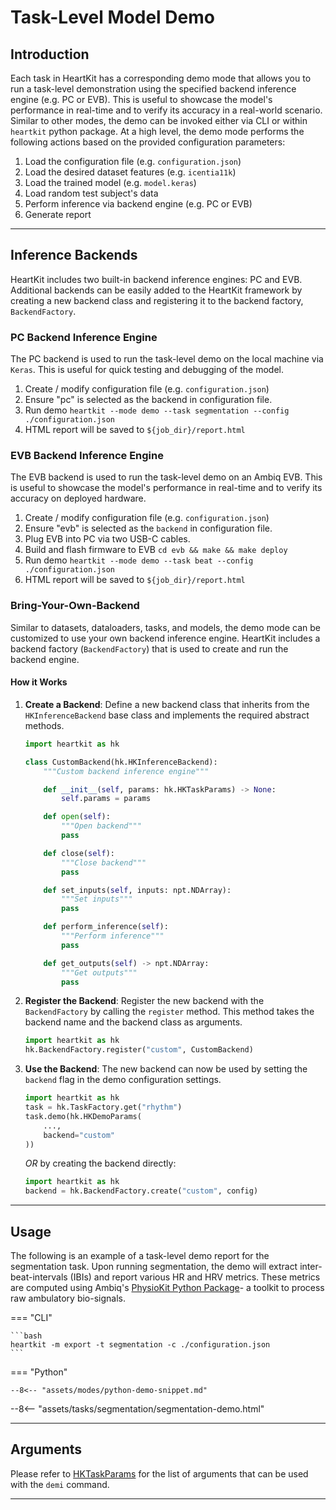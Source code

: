 # Task-Level Model Demo

## <span class="sk-h2-span">Introduction </span>

Each task in HeartKit has a corresponding demo mode that allows you to run a task-level demonstration using the specified backend inference engine (e.g. PC or EVB). This is useful to showcase the model's performance in real-time and to verify its accuracy in a real-world scenario. Similar to other modes, the demo can be invoked either via CLI or within `heartkit` python package. At a high level, the demo mode performs the following actions based on the provided configuration parameters:

1. Load the configuration file (e.g. `configuration.json`)
1. Load the desired dataset features (e.g. `icentia11k`)
1. Load the trained model (e.g. `model.keras`)
1. Load random test subject's data
1. Perform inference via backend engine (e.g. PC or EVB)
1. Generate report

---

## <span class="sk-h2-span">Inference Backends</span>

HeartKit includes two built-in backend inference engines: PC and EVB. Additional backends can be easily added to the HeartKit framework by creating a new backend class and registering it to the backend factory, `BackendFactory`.

### PC Backend Inference Engine

The PC backend is used to run the task-level demo on the local machine via `Keras`. This is useful for quick testing and debugging of the model.

1. Create / modify configuration file (e.g. `configuration.json`)
1. Ensure "pc" is selected as the backend in configuration file.
1. Run demo `heartkit --mode demo --task segmentation --config ./configuration.json`
1. HTML report will be saved to `${job_dir}/report.html`

### EVB Backend Inference Engine

The EVB backend is used to run the task-level demo on an Ambiq EVB. This is useful to showcase the model's performance in real-time and to verify its accuracy on deployed hardware.

1. Create / modify configuration file (e.g. `configuration.json`)
1. Ensure "evb" is selected as the `backend` in configuration file.
1. Plug EVB into PC via two USB-C cables.
1. Build and flash firmware to EVB `cd evb && make && make deploy`
1. Run demo `heartkit --mode demo --task beat --config ./configuration.json`
1. HTML report will be saved to `${job_dir}/report.html`

### Bring-Your-Own-Backend

Similar to datasets, dataloaders, tasks, and models, the demo mode can be customized to use your own backend inference engine. HeartKit includes a backend factory (`BackendFactory`) that is used to create and run the backend engine.

#### How it Works

1. **Create a Backend**: Define a new backend class that inherits from the `HKInferenceBackend` base class and implements the required abstract methods.

    ```python
    import heartkit as hk

    class CustomBackend(hk.HKInferenceBackend):
        """Custom backend inference engine"""

        def __init__(self, params: hk.HKTaskParams) -> None:
            self.params = params

        def open(self):
            """Open backend"""
            pass

        def close(self):
            """Close backend"""
            pass

        def set_inputs(self, inputs: npt.NDArray):
            """Set inputs"""
            pass

        def perform_inference(self):
            """Perform inference"""
            pass

        def get_outputs(self) -> npt.NDArray:
            """Get outputs"""
            pass
    ```

2. **Register the Backend**: Register the new backend with the `BackendFactory` by calling the `register` method. This method takes the backend name and the backend class as arguments.

    ```python
    import heartkit as hk
    hk.BackendFactory.register("custom", CustomBackend)
    ```

3. **Use the Backend**: The new backend can now be used by setting the `backend` flag in the demo configuration settings.

    ```python
    import heartkit as hk
    task = hk.TaskFactory.get("rhythm")
    task.demo(hk.HKDemoParams(
        ...,
        backend="custom"
    ))
    ```
    _OR_ by creating the backend directly:

    ```python
    import heartkit as hk
    backend = hk.BackendFactory.create("custom", config)
    ```

---

## <span class="sk-h2-span">Usage </span>

The following is an example of a task-level demo report for the segmentation task. Upon running segmentation, the demo will extract inter-beat-intervals (IBIs) and report various HR and HRV metrics. These metrics are computed using Ambiq's [PhysioKit Python Package](https://ambiqai.github.io/physiokit)- a toolkit to process raw ambulatory bio-signals.

=== "CLI"

    ```bash
    heartkit -m export -t segmentation -c ./configuration.json
    ```

=== "Python"

    --8<-- "assets/modes/python-demo-snippet.md"


<div class="sk-plotly-graph-div">
--8<-- "assets/tasks/segmentation/segmentation-demo.html"
</div>

---

## <span class="sk-h2-span">Arguments </span>

Please refer to [HKTaskParams](../modes/configuration.md) for the list of arguments that can be used with the `demi` command.

---
